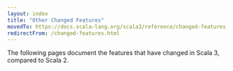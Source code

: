```yaml
---
layout: index
title: "Other Changed Features"
movedTo: https://docs.scala-lang.org/scala3/reference/changed-features.html
redirectFrom: /changed-features.html
---
```


The following pages document the features that have changed in Scala 3, compared to Scala 2.
